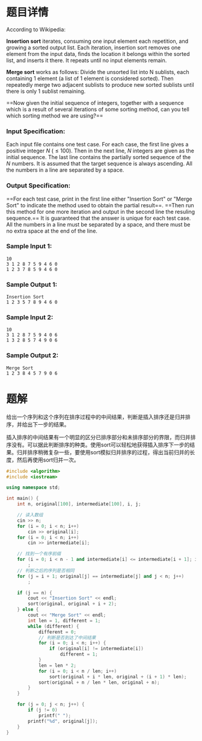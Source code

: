 # 题目详情
According to Wikipedia:

**Insertion sort** iterates, consuming one input element each repetition, and growing a sorted output list. Each iteration, insertion sort removes one element from the input data, finds the location it belongs within the sorted list, and inserts it there. It repeats until no input elements remain.

**Merge sort** works as follows: Divide the unsorted list into N sublists, each containing 1 element (a list of 1 element is considered sorted). Then repeatedly merge two adjacent sublists to produce new sorted sublists until there is only 1 sublist remaining.

==Now given the initial sequence of integers, together with a sequence which is a result of several iterations of some sorting method, can you tell which sorting method we are using?==

### Input Specification:

Each input file contains one test case. For each case, the first line gives a positive integer $N$ ($\le 100$). Then in the next line, $N$ integers are given as the initial sequence. The last line contains the partially sorted sequence of the $N$ numbers. It is assumed that the target sequence is always ascending. All the numbers in a line are separated by a space.

### Output Specification:

==For each test case, print in the first line either "Insertion Sort" or "Merge Sort" to indicate the method used to obtain the partial result==. ==Then run this method for one more iteration and output in the second line the resuling sequence.== It is guaranteed that the answer is unique for each test case. All the numbers in a line must be separated by a space, and there must be no extra space at the end of the line.

### Sample Input 1:

    10
    3 1 2 8 7 5 9 4 6 0
    1 2 3 7 8 5 9 4 6 0


### Sample Output 1:

    Insertion Sort
    1 2 3 5 7 8 9 4 6 0


### Sample Input 2:

    10
    3 1 2 8 7 5 9 4 0 6
    1 3 2 8 5 7 4 9 0 6


### Sample Output 2:

    Merge Sort
    1 2 3 8 4 5 7 9 0 6
# 题解

给出一个序列和这个序列在排序过程中的中间结果，判断是插入排序还是归并排序，并给出下一步的结果。



插入排序的中间结果有一个明显的区分已排序部分和未排序部分的界限，而归并排序没有。可以据此判断排序的种类。使用sort可以轻松地获得插入排序下一步的结果。归并排序稍微复杂一些，要使用sort模拟归并排序的过程，得出当前归并的长度，然后再使用sort归并一次。

```cpp
#include <algorithm>
#include <iostream>

using namespace std;

int main() {
    int n, original[100], intermediate[100], i, j;

    // 读入数组
    cin >> n;
    for (i = 0; i < n; i++)
        cin >> original[i];
    for (i = 0; i < n; i++)
        cin >> intermediate[i];

    // 找到一个有序前缀
    for (i = 0; i < n - 1 and intermediate[i] <= intermediate[i + 1]; i++)
        ;
    // 判断之后的序列是否相同
    for (j = i + 1; original[j] == intermediate[j] and j < n; j++)
        ;

    if (j == n) {
        cout << "Insertion Sort" << endl;
        sort(original, original + i + 2);
    } else {
        cout << "Merge Sort" << endl;
        int len = 1, different = 1;
        while (different) {
            different = 0;
            // 判断是否到达了中间结果
            for (i = 0; i < n; i++) {
                if (original[i] != intermediate[i])
                    different = 1;
            }
            len = len * 2;
            for (i = 0; i < n / len; i++)
                sort(original + i * len, original + (i + 1) * len);
            sort(original + n / len * len, original + n);
        }
    }

    for (j = 0; j < n; j++) {
        if (j != 0)
            printf(" ");
        printf("%d", original[j]);
    }
}
```


